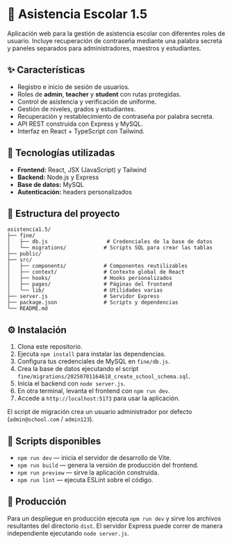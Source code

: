 # 🏫 Asistencia Escolar 1.5

Aplicación web para la gestión de asistencia escolar con diferentes roles de usuario. Incluye recuperación de contraseña mediante una palabra secreta y paneles separados para administradores, maestros y estudiantes.

## ✨ Características
- Registro e inicio de sesión de usuarios.
- Roles de **admin**, **teacher** y **student** con rutas protegidas.
- Control de asistencia y verificación de uniforme.
- Gestión de niveles, grados y estudiantes.
- Recuperación y restablecimiento de contraseña por palabra secreta.
- API REST construida con Express y MySQL.
- Interfaz en React + TypeScript con Tailwind.

## 🚀 Tecnologías utilizadas
- **Frontend:** React, JSX (JavaScript) y Tailwind
- **Backend:** Node.js y Express
- **Base de datos:** MySQL
- **Autenticación:** headers personalizados

## 🧰 Estructura del proyecto
```
asistencia1.5/
├── fine/
│   ├── db.js                   # Credenciales de la base de datos
│   └── migrations/            # Scripts SQL para crear las tablas
├── public/
├── src/
│   ├── components/            # Componentes reutilizables
│   ├── context/               # Contexto global de React
│   ├── hooks/                 # Hooks personalizados
│   ├── pages/                 # Páginas del frontend
│   └── lib/                   # Utilidades varias
├── server.js                  # Servidor Express
├── package.json               # Scripts y dependencias
└── README.md
```

## ⚙️ Instalación
1. Clona este repositorio.
2. Ejecuta `npm install` para instalar las dependencias.
3. Configura tus credenciales de MySQL en `fine/db.js`.
4. Crea la base de datos ejecutando el script `fine/migrations/20250701164618_create_school_schema.sql`.
5. Inicia el backend con `node server.js`.
6. En otra terminal, levanta el frontend con `npm run dev`.
7. Accede a `http://localhost:5173` para usar la aplicación.

El script de migración crea un usuario administrador por defecto (`admin@school.com` / `admin123`).

## 📜 Scripts disponibles
- `npm run dev` &mdash; inicia el servidor de desarrollo de Vite.
- `npm run build` &mdash; genera la versión de producción del frontend.
- `npm run preview` &mdash; sirve la aplicación construida.
- `npm run lint` &mdash; ejecuta ESLint sobre el código.

## 📂 Producción
Para un despliegue en producción ejecuta `npm run dev` y sirve los archivos resultantes del directorio `dist`. El servidor Express puede correr de manera independiente ejecutando `node server.js`.

